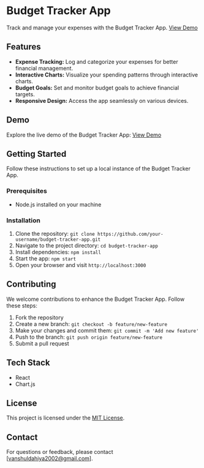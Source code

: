 # Budget Tracker App

Track and manage your expenses with the Budget Tracker App. [View Demo](https://budget-tracker-flame.vercel.app/)

## Features

- **Expense Tracking:** Log and categorize your expenses for better financial management.
- **Interactive Charts:** Visualize your spending patterns through interactive charts.
- **Budget Goals:** Set and monitor budget goals to achieve financial targets.
- **Responsive Design:** Access the app seamlessly on various devices.

## Demo

Explore the live demo of the Budget Tracker App: [View Demo](https://budget-tracker-flame.vercel.app/)

## Getting Started

Follow these instructions to set up a local instance of the Budget Tracker App.

### Prerequisites

- Node.js installed on your machine

### Installation

1. Clone the repository: `git clone https://github.com/your-username/budget-tracker-app.git`
2. Navigate to the project directory: `cd budget-tracker-app`
3. Install dependencies: `npm install`
4. Start the app: `npm start`
5. Open your browser and visit `http://localhost:3000`

## Contributing

We welcome contributions to enhance the Budget Tracker App. Follow these steps:

1. Fork the repository
2. Create a new branch: `git checkout -b feature/new-feature`
3. Make your changes and commit them: `git commit -m 'Add new feature'`
4. Push to the branch: `git push origin feature/new-feature`
5. Submit a pull request

## Tech Stack

- React
- Chart.js

## License

This project is licensed under the [MIT License](LICENSE.md).
## Contact

For questions or feedback, please contact [vanshuldahiya2002@gmail.com].
